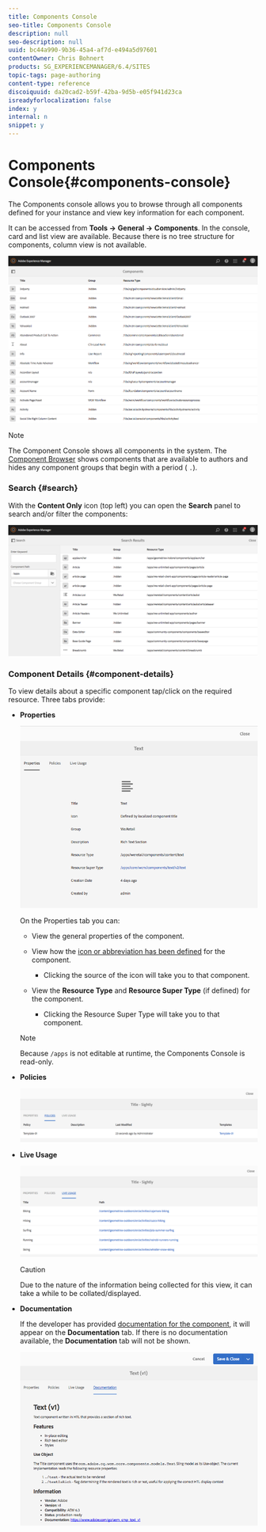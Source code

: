 ```yaml
---
title: Components Console
seo-title: Components Console
description: null
seo-description: null
uuid: bc44a990-9b36-45a4-af7d-e494a5d97601
contentOwner: Chris Bohnert
products: SG_EXPERIENCEMANAGER/6.4/SITES
topic-tags: page-authoring
content-type: reference
discoiquuid: da20cad2-b59f-42ba-9d5b-e05f941d23ca
isreadyforlocalization: false
index: y
internal: n
snippet: y
---
```


# Components Console{#components-console}

The Components console allows you to browse through all components defined for your instance and view key information for each component.

It can be accessed from **Tools -&gt;** **General -&gt;** **Components**. In the console, card and list view are available. Because there is no tree structure for components, column view is not available.

![](assets/chlimage_1-337.png)

>[!NOTE]
>
>The Component Console shows all components in the system. The [Component Browser](../../authoring/using/author-environment-tools.md#main-pars-title-17) shows components that are available to authors and hides any component groups that begin with a period ( `.`).

### Search {#search}

With the **Content Only** icon (top left) you can open the **Search** panel to search and/or filter the components:

![](assets/chlimage_1-338.png) 

### Component Details {#component-details}

To view details about a specific component tap/click on the required resource. Three tabs provide:

* **Properties**

  ![](assets/screen_shot_2018-03-27at165847.png)

  On the Properties tab you can:

    * View the general properties of the component.  
    * View how the [icon or abbreviation has been defined](../../developing/using/components-basics.md#main-pars-title-4779) for the component.

        * Clicking the source of the icon will take you to that component.

    * View the **Resource Type** and **Resource Super Type** (if defined) for the component.

        * Clicking the Resource Super Type will take you to that component.

  >[!NOTE]
  >
  >Because `/apps` is not editable at runtime, the Components Console is read-only.

* **Policies**

  ![](assets/chlimage_1-339.png)

* **Live Usage**

  ![](assets/chlimage_1-340.png)

  >[!CAUTION]
  >
  >Due to the nature of the information being collected for this view, it can take a while to be collated/displayed.

* **Documentation**

  If the developer has provided [documentation for the component](../../developing/using/developing-components.md#main-pars-title-121f), it will appear on the **Documentation** tab. If there is no documentation available, the **Documentation** tab will not be shown.

  ![](assets/chlimage_1-341.png)


